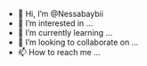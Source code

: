- 👋 Hi, I’m @Nessabaybii
- 👀 I’m interested in ...
- 🌱 I’m currently learning ...
- 💞️ I’m looking to collaborate on ...
- 📫 How to reach me ...

<!---
Nessabaybii/Nessabaybii is a ✨ special ✨ repository because its `README.md` (this file) appears on your GitHub profile.
You can click the Preview link to take a look at your changes.
--->
